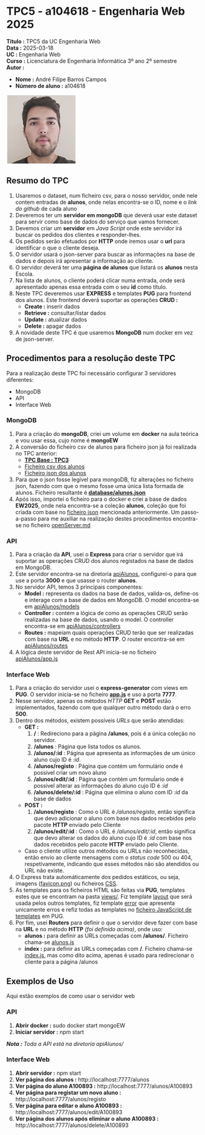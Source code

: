 # TPC5 - a104618 - Engenharia Web 2025

**Titulo :** TPC5 da UC Engenharia Web  
**Data :** 2025-03-18  
**UC :** Engenharia Web  
**Curso :** Licenciatura de Engenharia Informática 3º ano 2º semestre  
**Autor :**  
- **Nome :** André Filipe Barros Campos  
- **Número de aluno :** a104618  

![Fotografia do Aluno](../image.png)

## Resumo do TPC

1. Usaremos o dataset, num ficheiro csv, para o nosso servidor, onde nele contem entradas de **alunos**, onde nelas encontra-se o ID, nome e o _link do github_ de cada aluno  
2. Deveremos ter um **servidor em mongoDB** que deverá usar este dataset para servir como base de dados do serviço que vamos fornecer.  
3. Devemos criar um **servidor** em _Java Script_ onde este servidor irá buscar os pedidos dos clientes e responder-lhes.  
4. Os pedidos serão efetuados por **HTTP** onde iremos usar o **url** para identificar o que o cliente deseja.  
5. O servidor usará o json-server para buscar as informações na base de dados e depois irá apresentar a informação ao cliente.  
6. O servidor deverá ter uma **página de alunos** que listará os **alunos** nesta Escola.  
7. Na lista de alunos, o cliente poderá clicar numa entrada, onde será apresentado apenas essa entrada com o seu **id** como título.
8. Neste TPC deveremos usar **EXPRESS** e templates **PUG** para frontend dos alunos. Este frontend deverá suportar as operações **CRUD :**  
    - **Create :** inserir dados
    - **Retrieve :** consultar/listar dados
    - **Update :** atualizar dados
    - **Delete :** apagar dados
8. A novidade deste TPC é que usaremos **MongoDB** num docker em vez de json-server.

## Procedimentos para a resolução deste TPC

Para a realização deste TPC foi necessário configurar 3 servidores diferentes: 
- MongoDB
- API
- Interface Web

### MongoDB

1. Para a criação do **mongoDB**, criei um volume em **docker** na aula teórica e vou usar essa, cujo nome é **mongoEW**  
2. A conversão do ficheiro csv de alunos para ficheiro json já foi realizada no TPC anterior:
    - **[TPC Base : TPC3](../TPC3/)**
    - [Ficheiro csv dos alunos](../TPC3/alunos.csv)
    - [Ficheiro json dos alunos](../TPC3/db.json)
3. Para que o json fosse legível para mongoDB, fiz alterações no ficheiro json, fazendo com que o mesmo fosse uma única lista formada de alunos. Ficheiro resultante é **[database/alunos.json](apiAlunos/database/alunos.json)**  
4. Após isso, importei o ficheiro para o docker e criei a base de dados **EW2025**, onde nela encontra-se a coleção **alunos**, coleção que foi criada com base no [ficheiro json](apiAlunos/database/alunos.json) mencionada anteriormente. Um passo-a-passo para me auxiliar na realização destes procedimentos encontra-se no ficheiro [openServer.md](apiAlunos/openServer.md)

### API

1. Para a criação da **API**, usei o **Express** para criar o servidor que irá suportar as operações CRUD dos alunos registados na base de dados em MongoDB.
2. Este servidor encontra-se na diretoria [apiAlunos](apiAlunos/), configurei-o para que use a porta **3000** e que usasse o router **alunos**.
3. No servidor API, temos 3 principais componentes:
    - **Model :** representa os dados na base de dados, valida-os, define-os e interage com a base de dados em MongoDB. O model encontra-se em [apiAlunos/models](apiAlunos/models/aluno.js)
    - **Controller :** contém a lógica de como as operações CRUD serão realizadas na base de dados, usando o model. O controller encontra-se em [apiAlunos/controllers](apiAlunos/controllers/aluno.js)
    - **Routes :** mapeiam quais operações CRUD terão que ser realizadas com base na **URL** e no método **HTTP**. O router encontra-se em [apiAlunos/routes](apiAlunos/routes/alunos.js)
4. A lógica deste servidor de Rest API inicia-se no ficheiro [apiAlunos/app.js](apiAlunos/app.js)

### Interface Web

1. Para a criação do servidor usei o **express-generator** com views em **PUG**. O servidor inicia-se no ficheiro **[app.js](app.js)** e uso a porta **7777**.
2. Nesse servidor, apenas os métodos _HTTP_ **GET** e **POST** estão implementados, fazendo com que qualquer outro método dará o erro **500**.  
3. Dentro dos métodos, existem possíveis _URLs_ que serão atendidas:  
    - **GET :**
        1. **/** : Redireciono para a página **/alunos**, pois é a única coleção no servidor. 
        2. **/alunos** : Página que lista todos os alunos.  
        3. **/alunos/:id** : Página que apresenta as informações de um único aluno cujo ID é _:id_.  
        4. **/alunos/registo** : Página que contém um formulário onde é possivel criar um novo aluno  
        5. **/alunos/edit/:id** : Página que contém um formuĺario onde é possivel alterar as informações do aluno cujo ID é _:id_  
        6. **/alunos/delete/:id** : Página que elimina o aluno com ID _:id_ da base de dados  
    - **POST :**
        1. **/alunos/registo** : Como o URL é _/alunos/registo_, então significa que devo adicionar o aluno com base nos dados recebidos pelo pacote **HTTP** enviado pelo Cliente  
        2. **/alunos/edit/:id** : Como o URL é _/alunos/edit/:id_, então significa que devo alterar os dados do aluno cujo ID é _:id_ com base nos dados recebidos pelo pacote **HTTP** enviado pelo Cliente.  
    - Caso o cliente utilize outros métodos ou URLs não reconhecidas, então envio ao cliente mensagens com o _status code_ 500 ou 404, respetivamente, indicando que esses métodos não são atendidos ou URL não existe.  
4. O Express trata automáticamente dos pedidos estáticos, ou seja, imagens ([favicon.png](public/images/favicon.png)) ou ficheiros [CSS](public/stylesheets/w3.css).  
5. As templates para os ficheiros HTML são feitas via **PUG**, templates estes que se encontram na pasta [views/](views/). Fiz template [layout](views/layout.pug) que será usada pelos outros templates, fiz template [error](views/error.pug) que apresenta unicamente erros e refiz todas as templates no [ficheiro JavaScript de templates](../TPC3/templates.js) em PUG.
6. Por fim, usei **Routers** para definir o que o servidor deve fazer com base na **URL** e no método **HTTP** _(foi definido acima)_, onde uso:
    - **alunos :** para definir as URLs começadas com **/alunos/**. Ficheiro chama-se [alunos.js](routes/alunos.js)
    - **index :** para definir as URLs começadas com **/**. Ficheiro chama-se [index.js](routes/index.js), mas como dito acima, apenas é usado para redirecionar o cliente para a página /alunos

## Exemplos de Uso

Aqui estão exemplos de como usar o servidor web

### API

1. **Abrir docker :** sudo docker start mongoEW
2. **Iniciar servidor :** npm start  

_**Nota :** Toda a API está na diretoria apiAlunos/_  

### Interface Web

1. **Abrir servidor :** npm start 
2. **Ver página dos alunos :** http://localhost:7777/alunos  
3. **Ver página do aluno A100893 :** http://localhost:7777/alunos/A100893
4. **Ver página para registar um novo aluno :** http://localhost:7777/alunos/registo  
5. **Ver página para editar o aluno A100893 :** http://localhost:7777/alunos/edit/A100893  
6. **Ver página dos alunos após eliminar o aluno A100893 :** http://localhost:7777/alunos/delete/A100893
